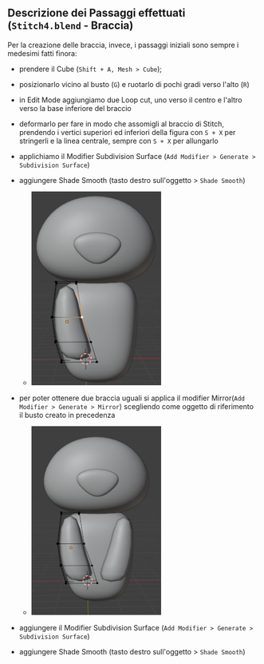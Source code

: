 ## Descrizione dei Passaggi effettuati (`Stitch4.blend` - Braccia)
Per la creazione delle braccia, invece, i passaggi iniziali sono sempre i medesimi fatti finora: 
- prendere il Cube (`Shift + A, Mesh > Cube`);
- posizionarlo vicino al busto (`G`) e ruotarlo di pochi gradi verso l'alto (`R`)
- in Edit Mode aggiungiamo due Loop cut, uno verso il centro e l'altro verso la base inferiore del braccio
- deformarlo per fare in modo che assomigli al braccio di Stitch, prendendo i vertici superiori ed inferiori della figura con `S + X` per stringerli e la linea centrale, sempre con `S + X` per allungarlo
- applichiamo il Modifier Subdivision Surface (`Add Modifier > Generate > Subdivision Surface`)
- aggiungere Shade Smooth (tasto destro sull'oggetto > `Shade Smooth`)

    - <img src = "../images/braccio.png" width = "260">


- per poter ottenere due braccia uguali si applica il modifier Mirror(`Add Modifier > Generate > Mirror`) scegliendo come oggetto di riferimento il busto creato in precedenza
    - <img src = "../images/duebraccia.png" width = "260">



- aggiungere il Modifier Subdivision Surface (`Add Modifier > Generate > Subdivision Surface`)
- aggiungere Shade Smooth (tasto destro sull'oggetto > `Shade Smooth`)